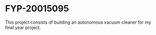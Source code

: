 # FYP-20015095
This project consists of building an autonomous vacuum cleaner for my final year project.
